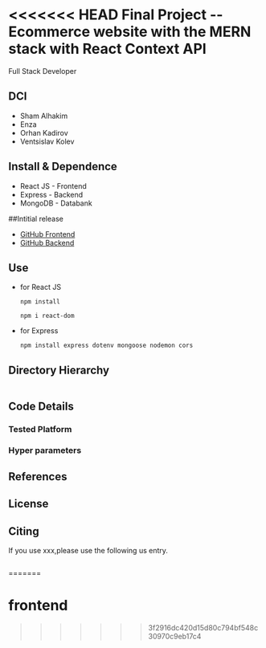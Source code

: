 <<<<<<< HEAD
Final Project -- Ecommerce website with the MERN stack with React Context API
===
Full Stack Developer
## DCI 
- Sham Alhakim
- Enza
- Orhan Kadirov
- Ventsislav Kolev


## Install & Dependence
- React JS - Frontend
- Express - Backend
- MongoDB - Databank

##Intitial release
- [GitHub Frontend](https://github.com/venskolev/matrixshop-frontend)
- [GitHub Backend](https://github.com/OrhanKadirov/matrixshop-backend)


## Use
- for React JS
  ```
  npm install
  ```
  ```
  npm i react-dom
  ```
- for Express
  ```
  npm install express dotenv mongoose nodemon cors 
  ```



## Directory Hierarchy
```
```
## Code Details

### Tested Platform

### Hyper parameters

## References

  
## License

## Citing
If you use xxx,please use the following us entry.
```
```
=======
# frontend
>>>>>>> 3f2916dc420d15d80c794bf548c30970c9eb17c4
